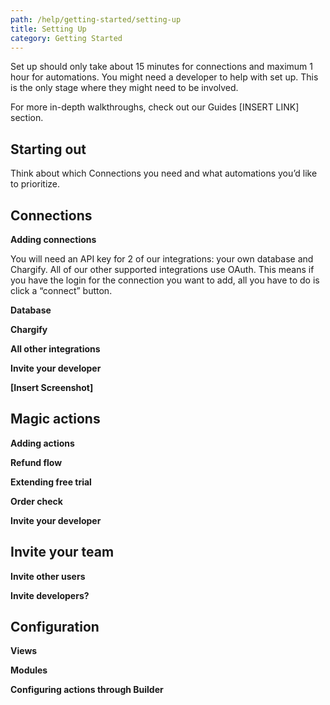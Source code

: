 ```yaml
---
path: /help/getting-started/setting-up
title: Setting Up
category: Getting Started
---
```

Set up should only take about 15 minutes for connections and maximum 1 hour for automations. You might need a developer to help with set up. This is the only stage where they might need to be involved. 

For more in-depth walkthroughs, check out our Guides \[INSERT LINK] section.

## **Starting out**

Think about which Connections you need and what automations you’d like to prioritize.

## **Connections**

**Adding connections**

You will need an API key for 2 of our integrations: your own database and Chargify. All of our other supported integrations use OAuth. This means if you have the login for the connection you want to add, all you have to do is click a “connect” button.

**Database**

**Chargify**

**All other integrations**

**Invite your developer**

**\[Insert Screenshot]**

## **Magic actions**

**Adding actions**

**Refund flow**

**Extending free trial**

**Order check**

**Invite your developer**

## Invite your team

**Invite other users**

**Invite developers?**

## Configuration

**Views**

**Modules**

**Configuring actions through Builder**
